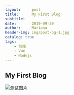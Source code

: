 ```yaml
---
layout:     post
title:      My First Blog
subtitle:   
date:       2019-09-30
author:     Mariana
header-img: img/post-bg-1.jpg
catalog: true
tags:
    - 前端
    - Vue
    - Nodejs
---
```


## My First Blog
![测试图片]('../img/2019-09-30/test.jpg')